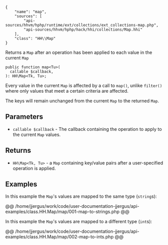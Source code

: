 ``` yamlmeta
{
    "name": "map",
    "sources": [
        "api-sources/hhvm/hphp/runtime/ext/collections/ext_collections-map.php",
        "api-sources/hhvm/hphp/hack/hhi/collections/Map.hhi"
    ],
    "class": "HH\\Map"
}
```




Returns a ` Map ` after an operation has been applied to each value in the
current `` Map ``




``` Hack
public function map<Tu>(
  callable $callback,
): HH\Map<Tk, Tu>;
```




Every value in the current ` Map ` is affected by a call to `` map() ``, unlike
``` filter() ``` where only values that meet a certain criteria are affected.




The keys will remain unchanged from the current ` Map ` to the returned
`` Map ``.




## Parameters




+ ` callable $callback ` - The callback containing the operation to apply to the
  current `` Map `` values.




## Returns




* ` HH\Map<Tk, Tu> ` - a `` Map `` containing key/value pairs after a user-specified
  operation is applied.




## Examples




In this example the ` Map `'s values are mapped to the same type (`` string ``s):







@@ /home/jjergus/work/code/user-documentation-jjergus/api-examples/class.HH.Map/map/001-map-to-strings.php @@




In this example the ` Map `'s values are mapped to a different type (`` int ``s):







@@ /home/jjergus/work/code/user-documentation-jjergus/api-examples/class.HH.Map/map/002-map-to-ints.php @@
<!-- HHAPIDOC -->
